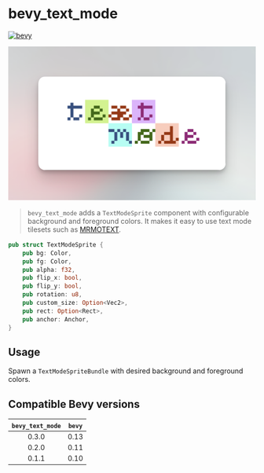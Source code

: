 # bevy_text_mode

[![bevy](https://img.shields.io/badge/bevy-v0.10.0-blue.svg)](https://github.com/bevyengine/bevy)

<p align="center">
    <img src="https://raw.githubusercontent.com/yopox/bevy_text_mode/main/assets/promo.png" />
</p>

> `bevy_text_mode` adds a `TextModeSprite` component with configurable background and foreground colors.
It makes it easy to use text mode tilesets such as [MRMOTEXT](https://mrmotarius.itch.io/mrmotext).

```rust
pub struct TextModeSprite {
    pub bg: Color,
    pub fg: Color,
    pub alpha: f32,
    pub flip_x: bool,
    pub flip_y: bool,
    pub rotation: u8,
    pub custom_size: Option<Vec2>,
    pub rect: Option<Rect>,
    pub anchor: Anchor,
}
```

## Usage

Spawn a `TextModeSpriteBundle` with desired background and foreground colors.

## Compatible Bevy versions

| `bevy_text_mode` | `bevy` |
|:----------------:|:------:|
|      0.3.0       |  0.13  |
|      0.2.0       |  0.11  |
|      0.1.1       |  0.10  |
